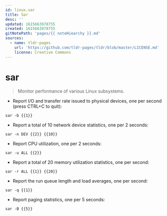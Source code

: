 ```yaml
---
id: linux.sar
title: Sar
desc: ''
updated: 1615663978755
created: 1615663978755
gitNotePath: 'pages/{{ noteHiearchy }}.md'
sources:
  - name: tldr-pages
    url: 'https://github.com/tldr-pages/tldr/blob/master/LICENSE.md'
    license: Creative Commons
---
```

# sar

> Monitor performance of various Linux subsystems.

- Report I/O and transfer rate issued to physical devices, one per second (press CTRL+C to quit):

`sar -b {{1}}`

- Report a total of 10 network device statistics, one per 2 seconds:

`sar -n DEV {{2}} {{10}}`

- Report CPU utilization, one per 2 seconds:

`sar -u ALL {{2}}`

- Report a total of 20 memory utilization statistics, one per second:

`sar -r ALL {{1}} {{20}}`

- Report the run queue length and load averages, one per second:

`sar -q {{1}}`

- Report paging statistics, one per 5 seconds:

`sar -B {{5}}`

